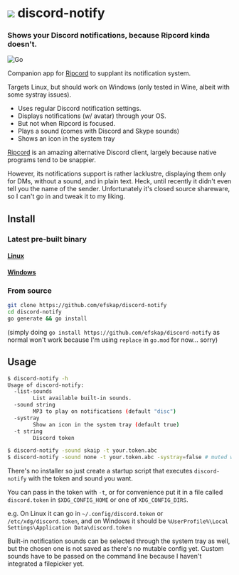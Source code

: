 # ![](assets/icon.ico) discord-notify

### Shows your Discord notifications, because Ripcord kinda doesn't.

![Go](https://github.com/efskap/discord-notify/workflows/Go/badge.svg)



Companion app for [Ripcord](https://cancel.fm/ripcord/) to supplant its notification system.

Targets Linux, but should work on Windows (only tested in Wine, albeit with some systray issues).

* Uses regular Discord notification settings.
* Displays notifications (w/ avatar) through your OS.
* But not when Ripcord is focused.
* Plays a sound (comes with Discord and Skype sounds)
* Shows an icon in the system tray

[Ripcord](https://cancel.fm/ripcord/) is an amazing alternative Discord client, largely because native programs tend to be snappier. 

However, its notifications support is rather lacklustre, displaying them only for DMs, without a sound, and in plain text. Heck, until recently it didn't even tell you the name of the sender. Unfortunately it's closed source shareware, so I can't go in and tweak it to my liking.

## Install

### Latest pre-built binary

#### [Linux](https://github.com/efskap/discord-notify/releases/download/latest/discord-notify)
#### [Windows](https://github.com/efskap/discord-notify/releases/download/latest/discord-notify.exe)

### From source

```sh
git clone https://github.com/efskap/discord-notify
cd discord-notify
go generate && go install
```

(simply doing `go install https://github.com/efskap/discord-notify` as normal won't work because I'm using `replace` in `go.mod` for now... sorry)

## Usage

```sh
$ discord-notify -h
Usage of discord-notify:
  -list-sounds
        List available built-in sounds.
  -sound string
        MP3 to play on notifications (default "disc")
  -systray
        Show an icon in the system tray (default true)
  -t string
        Discord token

$ discord-notify -sound skaip -t your.token.abc
$ discord-notify -sound none -t your.token.abc -systray=false # muted with no system tray
```

There's no installer so just create a startup script that executes `discord-notify` with the token and sound you want. 

You can pass in the token with `-t`, or for convenience put it in a file called `discord.token` in `$XDG_CONFIG_HOME` or one of `XDG_CONFIG_DIRS`. 

e.g. On Linux it can go in `~/.config/discord.token` or `/etc/xdg/discord.token`, and on Windows it should be `%UserProfile%\Local Settings\Application Data\discord.token`

Built-in notification sounds can be selected through the system tray as well, but the chosen one is not saved as there's no mutable config yet. Custom sounds have to be passed on the command line because I haven't integrated a filepicker yet.

